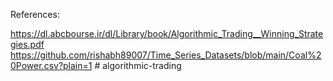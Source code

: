 References:

https://dl.abcbourse.ir/dl/Library/book/Algorithmic_Trading__Winning_Strategies.pdf
https://github.com/rishabh89007/Time_Series_Datasets/blob/main/Coal%20Power.csv?plain=1
#   a l g o r i t h m i c - t r a d i n g  
 